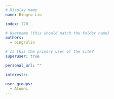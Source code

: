 ```yaml
---
# Display name
name: Bingru Lin

index: 220

# Username (this should match the folder name)
authors:
  - bingrulin

# Is this the primary user of the site?
superuser: true

personal_url: ""

interests:

user_groups:
  - Alumni
---
```

